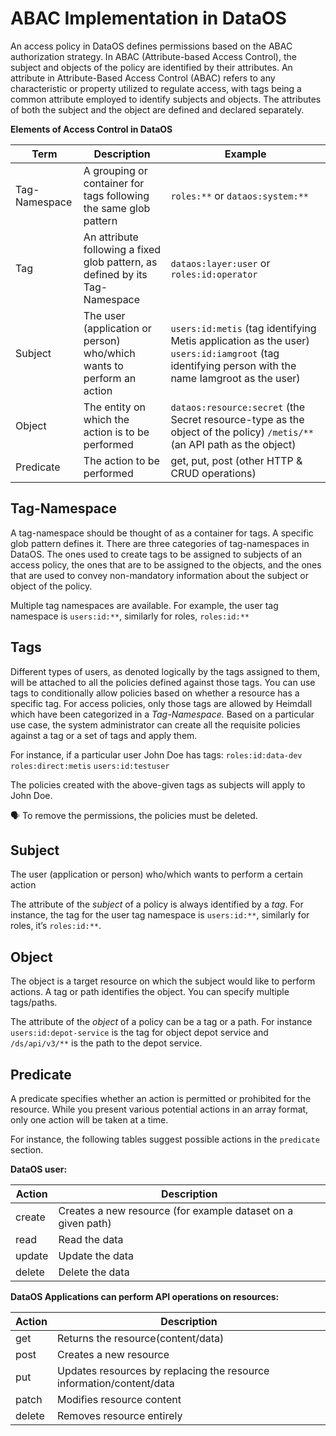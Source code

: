 # ABAC Implementation in DataOS

An access policy in DataOS defines permissions based on the ABAC authorization strategy. In ABAC (Attribute-based Access Control), the subject and objects of the policy are identified by their attributes. An attribute in Attribute-Based Access Control (ABAC) refers to any characteristic or property utilized to regulate access, with tags being a common attribute employed to identify subjects and objects. The attributes of both the subject and the object are defined and declared separately. 

**Elements of Access Control in DataOS**

| Term           | Description                                                          | Example                                                                               |
|----------------|----------------------------------------------------------------------|---------------------------------------------------------------------------------------|
| Tag-Namespace | A grouping or container for tags following the same glob pattern     | `roles:**` or `dataos:system:**`                                                     |
| Tag            | An attribute following a fixed glob pattern, as defined by its Tag-Namespace | `dataos:layer:user` or `roles:id:operator`                                             |
| Subject        | The user (application or person) who/which wants to perform an action | `users:id:metis` (tag identifying Metis application as the user) `users:id:iamgroot` (tag identifying person with the name Iamgroot as the user) |
| Object         | The entity on which the action is to be performed                   | `dataos:resource:secret` (the Secret resource-type as the object of the policy) `/metis/**` (an API path as the object) |
| Predicate      | The action to be performed                                          | get, put, post (other HTTP & CRUD operations)                                         |


## Tag-Namespace

A tag-namespace should be thought of as a container for tags. A specific glob pattern defines it. There are three categories of tag-namespaces in DataOS. The ones used to create tags to be assigned to subjects of an access policy, the ones that are to be assigned to the objects, and the ones that are used to convey non-mandatory information about the subject or object of the policy. 

Multiple tag namespaces are available. For example, the user tag namespace is `users:id:**`, similarly for  roles, `roles:id:**`

## Tags

Different types of users, as denoted logically by the tags assigned to them, will be attached to all the policies defined against those tags. You can use tags to conditionally allow policies based on whether a resource has a specific tag. For access policies, only those tags are allowed by Heimdall which have been categorized in a *Tag-Namespace.* Based on a particular use case, the system administrator can create all the requisite policies against a tag or a set of tags and apply them. 

For instance, if a particular user John Doe has tags:
`roles:id:data-dev` `roles:direct:metis` `users:id:testuser`

The policies created with the above-given tags as subjects will apply to John Doe.

<aside class="callout">
🗣 To remove the permissions, the policies must be deleted.
</aside>

## Subject

The user (application or person) who/which wants to perform a certain action

The attribute of the *subject* of a policy is always identified by a *tag*. For instance, the tag for the user tag namespace is `users:id:**`, similarly for  roles, it’s `roles:id:**`.

## Object

The object is a target resource on which the subject would like to perform actions. A tag or path identifies the object. You can specify multiple tags/paths.

The attribute of the *object* of a policy can be a tag or a path. For instance `users:id:depot-service` is the tag for object depot service  and `/ds/api/v3/**` is the path to the depot service.

## Predicate

A predicate specifies whether an action is permitted or prohibited for the resource. While you present various potential actions in an array format, only one action will be taken at a time.

For instance, the following tables suggest possible actions in the `predicate` section.

**DataOS user:**

| Action | Description |
| --- | --- |
| create | Creates a new resource (for example dataset on a given path) |
| read | Read the data  |
| update | Update the data |
| delete | Delete the data  |

**DataOS Applications can perform API operations on resources:**

| Action | Description |
| --- | --- |
| get | Returns the resource(content/data) |
| post | Creates a new resource |
| put | Updates resources by replacing the resource information/content/data |
| patch | Modifies resource content |
| delete | Removes resource entirely |